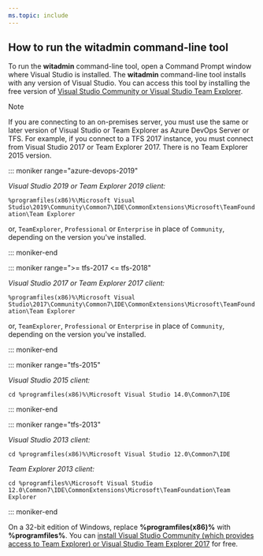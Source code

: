 ```yaml
---
ms.topic: include
---
```


<a id="run-witadmin-tool" />

## How to run the witadmin command-line tool

To run the **witadmin** command-line tool, open a Command Prompt window where Visual Studio is installed. The **witadmin** command-line tool installs with any version of Visual Studio. You can access this tool by installing the free version of [Visual Studio Community or Visual Studio Team Explorer](https://visualstudio.microsoft.com/downloads/).

> [!NOTE]  
> If you are connecting to an on-premises server, you must use the same or later version of Visual Studio or Team Explorer as Azure DevOps Server or TFS. For example, if you connect to a TFS 2017 instance, you must connect from Visual Studio 2017 or Team Explorer 2017. There is no Team Explorer 2015 version.

::: moniker range="azure-devops-2019"

_Visual Studio 2019 or Team Explorer 2019 client:_

`%programfiles(x86)%\Microsoft Visual Studio\2019\Community\Common7\IDE\CommonExtensions\Microsoft\TeamFoundation\Team Explorer`

or, `TeamExplorer`, `Professional` or `Enterprise` in place of `Community`, depending on the version you've installed.

::: moniker-end

::: moniker range=">= tfs-2017 <= tfs-2018"

_Visual Studio 2017 or Team Explorer 2017 client:_

`%programfiles(x86)%\Microsoft Visual Studio\2017\Community\Common7\IDE\CommonExtensions\Microsoft\TeamFoundation\Team Explorer`

or, `TeamExplorer`, `Professional` or `Enterprise` in place of `Community`, depending on the version you've installed.

::: moniker-end

::: moniker range="tfs-2015"

_Visual Studio 2015 client:_

`cd %programfiles(x86)%\Microsoft Visual Studio 14.0\Common7\IDE`

::: moniker-end

::: moniker range="tfs-2013"

_Visual Studio 2013 client:_

`cd %programfiles(x86)%\Microsoft Visual Studio 12.0\Common7\IDE`

_Team Explorer 2013 client:_

`cd %programfiles%\Microsoft Visual Studio 12.0\Common7\IDE\CommonExtensions\Microsoft\TeamFoundation\Team Explorer`

::: moniker-end

On a 32-bit edition of Windows, replace **%programfiles(x86)%** with **%programfiles%**. You can [install Visual Studio Community (which provides access to Team Explorer) or Visual Studio Team Explorer 2017](https://visualstudio.microsoft.com/downloads/download-visual-studio-vs) for free.
